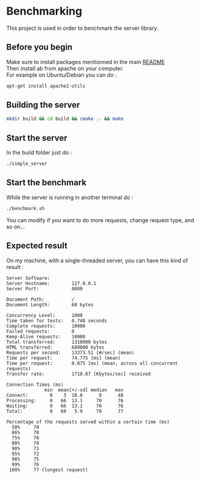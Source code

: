 # Benchmarking
This project is used in order to benchmark the server library.

## Before you begin

Make sure to install packages mentionned in the main [README](../../README.md)\
Then install ab from apache on your computer.\
For example on Ubuntu/Debian you can do :
```bash
apt-get install apache2-utils
```

## Building the server

```bash
mkdir build && cd build && cmake .. && make
```

## Start the server

In the build folder just do :
```bash
./simple_server
```

## Start the benchmark
While the server is running in another terminal do :
```bash
./benchmark.sh
```
You can modify if you want to do more requests, change request type, and so on...

## Expected result

On my machine, with a single-threaded server, you can have this kind of result :

```
Server Software:        
Server Hostname:        127.0.0.1
Server Port:            8080

Document Path:          /
Document Length:        68 bytes

Concurrency Level:      1000
Time taken for tests:   0.748 seconds
Complete requests:      10000
Failed requests:        0
Keep-Alive requests:    10000
Total transferred:      1310000 bytes
HTML transferred:       680000 bytes
Requests per second:    13373.51 [#/sec] (mean)
Time per request:       74.775 [ms] (mean)
Time per request:       0.075 [ms] (mean, across all concurrent requests)
Transfer rate:          1710.87 [Kbytes/sec] received

Connection Times (ms)
              min  mean[+/-sd] median   max
Connect:        0    3  10.0      0      48
Processing:     0   66  13.1     70      76
Waiting:        0   66  13.1     70      76
Total:          0   69   5.9     70      77

Percentage of the requests served within a certain time (ms)
  50%     70
  66%     70
  75%     70
  80%     70
  90%     71
  95%     72
  98%     75
  99%     76
 100%     77 (longest request)
 ```
